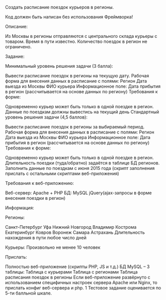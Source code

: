 Создать расписание поездок курьеров в регионы.

Код должен быть написан без использования Фреймворка!

Описание:

Из Москвы в регионы отправляются с центрального склада курьеры с товаром. Время в пути известно. Количество поездок в регион не ограничено.

Задание:

Минимальный уровень решения задачи (3 балла):

Вывести расписание поездок в регионы на текущую дату.
Рабочая форма для внесения данных в расписание с полями:
Регион
Дата выезда из Москвы
ФИО курьера
Информационное поле: Дата прибытия в регион (рассчитывается на основе данных по региону)
Требования к форме:

Одновременно курьер может быть только в одной поездке в регион.
Данные по поездкам должны вывестись на текущий день
Стандартный уровень решения задачи (4,5 баллов):

Вывести расписание поездок в регионы за выбираемый период.
Рабочая форма для внесения данных в расписание с полями:
Регион
Дата выезда из Москвы
ФИО курьера
Информационное поле: Дата прибытия в регион (рассчитывается на основе данных по региону)
Требования к форме:

Одновременно курьер может быть только в одной поездке в регион.
Длительность поездки (туда/обратно) задаётся в таблице БД регионов.
Заполнить данные по поездкам с июня 2015 года (скрипт заполнения прислать с остальными скриптами веб-приложения)


Требования к веб-приложению:

Веб-сервер: Apache + PHP
БД: MySQL
jQuery(ajax-запросы в форме внесения поездки в регион)


Информация:

Регионы:

Санкт-Петербург
Уфа
Нижний Новгород
Владимир
Кострома
Екатеринбург
Ковров
Воронеж
Самара
Астрахань
Длительность нахождения в пути любое число дней

Курьеры: Произвольно не менее 10 человек

Прислать:

Полностью веб-приложение (скрипты PHP, JS и т.д.)
БД MySQL – 3 таблицы:
Таблица с курьерами
Таблица с регионами
Таблица расписания поездок в регионы
Если веб-приложение развёрнуто с использованием специфичных настроек сервера Apache или Nginx, то прислать конфиг веб-сервера и php.
1 Тестовое задание оценивается по 5-ти балльной шкале.
